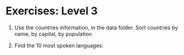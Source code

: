# Exercises: Level 3

1. Use the countries information, in the data folder. Sort countries by name, by capital, by population

2. Find the 10 most spoken languages: